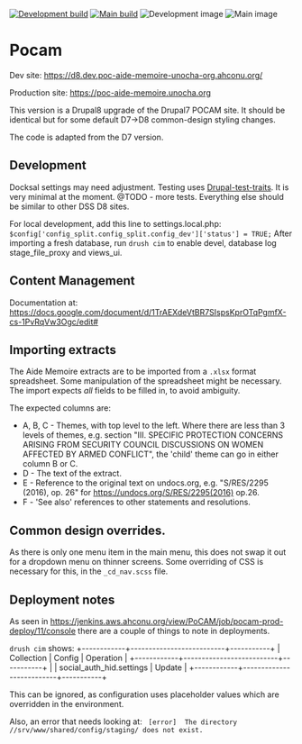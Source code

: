 [![Development build](https://travis-ci.com/UN-OCHA/pocam8-site.svg?branch=develop)](https://travis-ci.com/UN-OCHA/pocam8-site)
[![Main build](https://travis-ci.com/UN-OCHA/pocam8-site.svg?branch=main)](https://travis-ci.com/UN-OCHA/pocam8-site)
![Development image](https://github.com/UN-OCHA/pocam8-site/workflows/Build%20docker%20image/badge.svg?branch=develop)
![Main image](https://github.com/UN-OCHA/pocam8-site/workflows/Build%20docker%20image/badge.svg?branch=main)

# Pocam

Dev site: https://d8.dev.poc-aide-memoire-unocha-org.ahconu.org/

Production site: https://poc-aide-memoire.unocha.org

This version is a Drupal8 upgrade of the Drupal7 POCAM site. It should be
identical but for some default D7->D8 common-design styling changes.

The code is adapted from the D7 version.

## Development

Docksal settings may need adjustment.
Testing uses [Drupal-test-traits](https://gitlab.com/weitzman/drupal-test-traits). It is very minimal at the moment. @TODO - more tests.
Everything else should be similar to other DSS D8 sites.

For local development, add this line to settings.local.php:
`$config['config_split.config_split.config_dev']['status'] = TRUE;`
After importing a fresh database, run `drush cim` to enable devel, database log
stage_file_proxy and views_ui.

## Content Management

Documentation at: https://docs.google.com/document/d/1TrAEXdeVtBR7SIspsKprOTqPgmfX-cs-1PvRqVw3Ogc/edit#

## Importing extracts

The Aide Memoire extracts are to be imported from a `.xlsx` format spreadsheet.
Some manipulation of the spreadsheet might be necessary. The import expects
*all* fields to be filled in, to avoid ambiguity.

The expected columns are:

* A, B, C - Themes, with top level to the left. Where there are less than 3 levels
of themes, e.g. section "III. SPECIFIC PROTECTION CONCERNS ARISING FROM SECURITY
COUNCIL DISCUSSIONS ON WOMEN AFFECTED BY ARMED CONFLICT", the 'child' theme
can go in either column B or C.
* D - The text of the extract.
* E - Reference to the original text on undocs.org, e.g. "S/RES/2295 (2016), op.
26" for https://undocs.org/S/RES/2295(2016) op.26.
* F - 'See also' references to other statements and resolutions.

## Common design overrides.

As there is only one menu item in the main menu, this does not swap it out for
a dropdown menu on thinner screens. Some overriding of CSS is necessary for
this, in the `_cd_nav.scss` file.

## Deployment notes

As seen in https://jenkins.aws.ahconu.org/view/PoCAM/job/pocam-prod-deploy/11/console
there are a couple of things to note in deployments.

`drush cim` shows:
+------------+--------------------------+-----------+
| Collection | Config                   | Operation |
+------------+--------------------------+-----------+
|            | social_auth_hid.settings | Update    |
+------------+--------------------------+-----------+

This can be ignored, as configuration uses placeholder values which are
overridden in the environment.

Also, an error that needs looking at:
` [error]  The directory //srv/www/shared/config/staging/ does not exist.`
